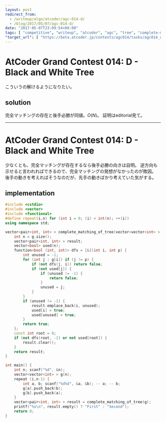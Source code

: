 ```yaml
---
layout: post
redirect_from:
  - /writeup/algo/atcoder/agc-014-d/
  - /blog/2017/05/07/agc-014-d/
date: "2017-05-07T23:09:54+09:00"
tags: [ "competitive", "writeup", "atcoder", "agc", "tree", "complete-matching" ]
"target_url": [ "https://beta.atcoder.jp/contests/agc014/tasks/agc014_d" ]
---
```


# AtCoder Grand Contest 014: D - Black and White Tree

こういうの解けるようになりたい。

## solution

完全マッチングの存在と後手必勝が同値。$O(N)$。
証明はeditorial見て。

---

# AtCoder Grand Contest 014: D - Black and White Tree

少なくとも、完全マッチングが存在するなら後手必勝の向きは自明。
逆方向も示せると言われればできるので、完全マッチングの発想がなかったのが敗因。
後手の動きを考えればそうなのだが、先手の動きばかり考えていた気がする。

## implementation

``` c++
#include <cstdio>
#include <vector>
#include <functional>
#define repeat(i,n) for (int i = 0; (i) < int(n); ++(i))
using namespace std;

vector<pair<int, int> > complete_matching_of_tree(vector<vector<int> > const & g) { // O(N)
    int n = g.size();
    vector<pair<int, int> > result;
    vector<bool> used(n);
    function<bool (int, int)> dfs = [&](int i, int p) {
        int unused = -1;
        for (int j : g[i]) if (j != p) {
            if (not dfs(j, i)) return false;
            if (not used[j]) {
                if (unused != -1) {
                    return false;
                }
                unused = j;
            }
        }
        if (unused != -1) {
            result.emplace_back(i, unused);
            used[i] = true;
            used[unused] = true;
        }
        return true;
    };
    const int root = 0;
    if (not dfs(root, -1) or not used[root]) {
        result.clear();
    }
    return result;
}

int main() {
    int n; scanf("%d", &n);
    vector<vector<int> > g(n);
    repeat (i,n-1) {
        int a, b; scanf("%d%d", &a, &b); -- a; -- b;
        g[a].push_back(b);
        g[b].push_back(a);
    }
    vector<pair<int, int> > result = complete_matching_of_tree(g);
    printf("%s\n", result.empty() ? "First" : "Second");
    return 0;
}
```
